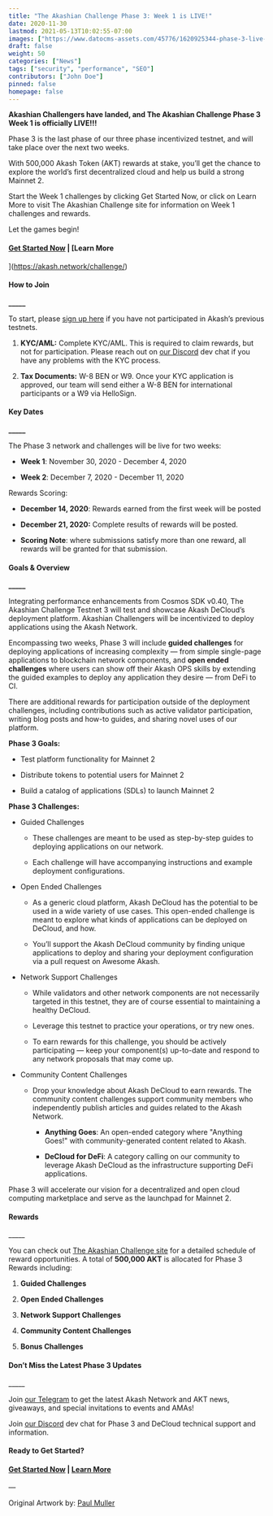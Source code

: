 ```yaml
---
title: "The Akashian Challenge Phase 3: Week 1 is LIVE!"
date: 2020-11-30
lastmod: 2021-05-13T10:02:55-07:00
images: ["https://www.datocms-assets.com/45776/1620925344-phase-3-live-twitter.png"]
draft: false
weight: 50
categories: ["News"]
tags: ["security", "performance", "SEO"]
contributors: ["John Doe"]
pinned: false
homepage: false
---
```

  
**Akashian Challengers have landed, and The Akashian Challenge Phase 3 Week 1 is officially LIVE!!!**  

Phase 3 is the last phase of our three phase incentivized testnet, and will take place over the next two weeks.   
  
With 500,000 Akash Token (AKT) rewards at stake, you’ll get the chance to explore the world’s first decentralized cloud and help us build a strong Mainnet 2.  
  
Start the Week 1 challenges by clicking Get Started Now, or click on Learn More to visit The Akashian Challenge site for information on Week 1 challenges and rewards.

Let the games begin!  
  

#### [**Get Started Now**](https://docs.akash.network/v/master/testnet-challenges/testnet-challenges) **|** [**Learn More**  
](https://akash.network/challenge/)

#### **How to Join**  
**\_\_\_\_\_**

To start, please [sign up here](https://app.akash.network/signup) if you have not participated in Akash’s previous testnets.

1.  **KYC/AML:** Complete KYC/AML. This is required to claim rewards, but not for participation. Please reach out on [our Discord](https://discord.akash.network/) dev chat if you have any problems with the KYC process.  
    
2.  **Tax Documents:** W-8 BEN or W9. Once your KYC application is approved, our team will send either a W-8 BEN for international participants or a W9 via HelloSign.  
    

#### **Key Dates**  
**\_\_\_\_\_**

The Phase 3 network and challenges will be live for two weeks:

*   **Week 1**: November 30, 2020 - December 4, 2020
    
*   **Week 2**: December 7, 2020 - December 11, 2020
    

Rewards Scoring:

*   **December 14, 2020**: Rewards earned from the first week will be posted
    
*   **December 21, 2020:** Complete results of rewards will be posted.
    
*   **Scoring Note**: where submissions satisfy more than one reward, all rewards will be granted for that submission.
    

#### **Goals & Overview**  
**\_\_\_\_\_**

Integrating performance enhancements from Cosmos SDK v0.40, The Akashian Challenge Testnet 3 will test and showcase Akash DeCloud’s deployment platform. Akashian Challengers will be incentivized to deploy applications using the Akash Network.

Encompassing two weeks, Phase 3 will include **guided challenges** for deploying applications of increasing complexity — from simple single-page applications to blockchain network components, and **open ended challenges** where users can show off their Akash OPS skills by extending the guided examples to deploy any application they desire — from DeFi to CI.

There are additional rewards for participation outside of the deployment challenges, including contributions such as active validator participation, writing blog posts and how-to guides, and sharing novel uses of our platform.

**Phase 3 Goals:**

*   Test platform functionality for Mainnet 2
    
*   Distribute tokens to potential users for Mainnet 2
    
*   Build a catalog of applications (SDLs) to launch Mainnet 2
    

**Phase 3 Challenges:**

*   Guided Challenges 
    
    *   These challenges are meant to be used as step-by-step guides to deploying applications on our network.
        
    *   Each challenge will have accompanying instructions and example deployment configurations.  
        
*   Open Ended Challenges
    
    *   As a generic cloud platform, Akash DeCloud has the potential to be used in a wide variety of use cases. This open-ended challenge is meant to explore what kinds of applications can be deployed on DeCloud, and how.
        
    *   You’ll support the Akash DeCloud community by finding unique applications to deploy and sharing your deployment configuration via a pull request on Awesome Akash.  
        
*   Network Support Challenges
    
    *   While validators and other network components are not necessarily targeted in this testnet, they are of course essential to maintaining a healthy DeCloud. 
        
    *   Leverage this testnet to practice your operations, or try new ones.
        
    *   To earn rewards for this challenge, you should be actively participating — keep your component(s) up-to-date and respond to any network proposals that may come up.  
        
*   Community Content Challenges
    
    *   Drop your knowledge about Akash DeCloud to earn rewards. The community content challenges support community members who independently publish articles and guides related to the Akash Network. 
        
        *   **Anything Goes**: An open-ended category where "Anything Goes!" with community-generated content related to Akash. 
            
        *   **DeCloud for DeFi**: A category calling on our community to leverage Akash DeCloud as the infrastructure supporting DeFi applications. 
            

Phase 3 will accelerate our vision for a decentralized and open cloud computing marketplace and serve as the launchpad for Mainnet 2.   

#### **Rewards**  
\_\_\_\_\_

You can check out [The Akashian Challenge site](https://akash.network/challenge/) for a detailed schedule of reward opportunities. A total of **500,000 AKT** is allocated for Phase 3 Rewards including:

1.  **Guided Challenges**
    
2.  **Open Ended Challenges**
    
3.  **Network Support Challenges**
    
4.  **Community Content Challenges**
    
5.  **Bonus Challenges**
    

#### **Don’t Miss the Latest Phase 3 Updates**  
\_\_\_\_\_

Join [our Telegram](https://t.me/AkashNW) to get the latest Akash Network and AKT news, giveaways, and special invitations to events and AMAs!   

Join [our Discord](https://discord.akash.network/) dev chat for Phase 3 and DeCloud technical support and information.

####   
**Ready to Get Started?**

#### [**Get Started Now**](https://docs.akash.network/v/master/testnet-challenges/testnet-challenges) **|** [**Learn More**](https://akash.network/challenge/)

  
—  
  
  
Original Artwork by: [Paul Muller](http://instagram.com/paul_muller)